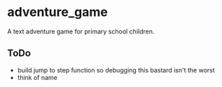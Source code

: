 # adventure_game
A text adventure game for primary school children.

## ToDo
- build jump to step function so debugging this bastard isn't the worst
- think of name

